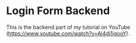 # Login Form Backend

This is the backend part of my tutorial on YouTube (https://www.youtube.com/watch?v=AI4dj1igooY).
